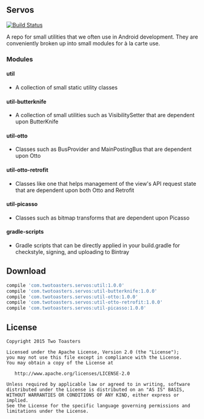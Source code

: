 Servos
------

[![Build Status](https://magnum.travis-ci.org/twotoasters/servos.svg?token=w2dnq6rpzQyKVx2ZAHkY&branch=master)](https://magnum.travis-ci.org/twotoasters/servos)

A repo for small utilities that we often use in Android development. They are conveniently broken up into small modules for à la carte use.

### Modules

#### util

- A collection of small static utility classes

#### util-butterknife

- A collection of small utilities such as VisibilitySetter that are dependent upon ButterKnife 

#### util-otto

- Classes such as BusProvider and MainPostingBus that are dependent upon Otto

#### util-otto-retrofit

- Classes like one that helps management of the view's API request state that are dependent upon both Otto and Retrofit

#### util-picasso

- Classes such as bitmap transforms that are dependent upon Picasso

#### gradle-scripts

- Gradle scripts that can be directly applied in your build.gradle for checkstyle, signing, and uploading to Bintray

Download
--------

```groovy
compile 'com.twotoasters.servos:util:1.0.0'
compile 'com.twotoasters.servos:util-butterknife:1.0.0'
compile 'com.twotoasters.servos:util-otto:1.0.0'
compile 'com.twotoasters.servos:util-otto-retrofit:1.0.0'
compile 'com.twotoasters.servos:util-picasso:1.0.0'
```

License
-------

    Copyright 2015 Two Toasters

    Licensed under the Apache License, Version 2.0 (the "License");
    you may not use this file except in compliance with the License.
    You may obtain a copy of the License at

       http://www.apache.org/licenses/LICENSE-2.0

    Unless required by applicable law or agreed to in writing, software
    distributed under the License is distributed on an "AS IS" BASIS,
    WITHOUT WARRANTIES OR CONDITIONS OF ANY KIND, either express or implied.
    See the License for the specific language governing permissions and
    limitations under the License.
